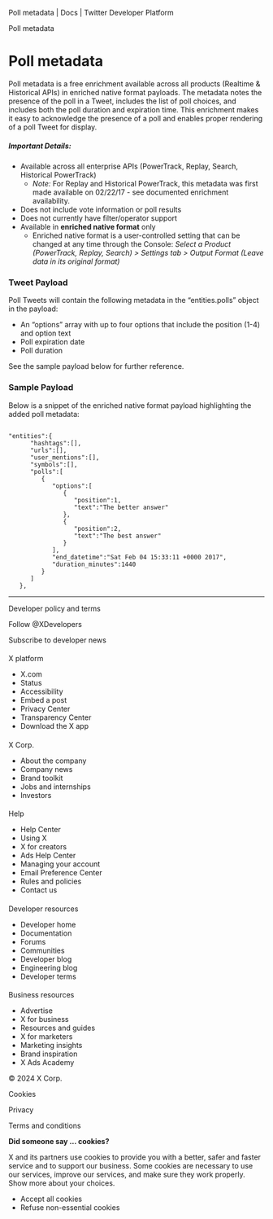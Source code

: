 



Poll metadata | Docs | Twitter Developer Platform 





































































































Poll metadata








Poll metadata
=============




Poll metadata is a free enrichment available across all products (Realtime & Historical APIs) in enriched native format payloads. The metadata notes the presence of the poll in a Tweet, includes the list of poll choices, and includes both the poll duration and expiration time. This enrichment makes it easy to acknowledge the presence of a poll and enables proper rendering of a poll Tweet for display.


##### Important Details:


* Available across all enterprise APIs (PowerTrack, Replay, Search, Historical PowerTrack)
	+ *Note:* For Replay and Historical PowerTrack, this metadata was first made available on 02/22/17 - see documented enrichment availability.
* Does not include vote information or poll results
* Does not currently have filter/operator support
* Available in **enriched native format** only
	+ Enriched native format is a user-controlled setting that can be changed at any time through the Console: *Select a Product (PowerTrack, Replay, Search) > Settings tab > Output Format (Leave data in its original format)*


### Tweet Payload


Poll Tweets will contain the following metadata in the “entities.polls” object in the payload:


* An “options” array with up to four options that include the position (1-4) and option text
* Poll expiration date
* Poll duration


See the sample payload below for further reference.


### Sample Payload


Below is a snippet of the enriched native format payload highlighting the added poll metadata:



```

"entities":{  
      "hashtags":[],
      "urls":[],
      "user_mentions":[],
      "symbols":[],
      "polls":[  
         {  
            "options":[  
               {  
                  "position":1,
                  "text":"The better answer"
               },
               {  
                  "position":2,
                  "text":"The best answer"
               }
            ],
            "end_datetime":"Sat Feb 04 15:33:11 +0000 2017",
            "duration_minutes":1440
         }
      ]
   },

```



---




























Developer policy and terms


Follow @XDevelopers


Subscribe to developer news












#### 
 X platform


* X.com
* Status
* Accessibility
* Embed a post
* Privacy Center
* Transparency Center
* Download the X app




#### 
 X Corp.


* About the company
* Company news
* Brand toolkit
* Jobs and internships
* Investors




#### 
 Help


* Help Center
* Using X
* X for creators
* Ads Help Center
* Managing your account
* Email Preference Center
* Rules and policies
* Contact us




#### 
 Developer resources


* Developer home
* Documentation
* Forums
* Communities
* Developer blog
* Engineering blog
* Developer terms




#### 
 Business resources


* Advertise
* X for business
* Resources and guides
* X for marketers
* Marketing insights
* Brand inspiration
* X Ads Academy









 © 2024 X Corp.
 


Cookies


Privacy


Terms and conditions






















**Did someone say … cookies?**  
  


 X and its partners use cookies to provide you with a better, safer and
 faster service and to support our business. Some cookies are necessary to use
 our services, improve our services, and make sure they work properly.
 Show more about your choices.


 




* Accept all cookies
* Refuse non-essential cookies















